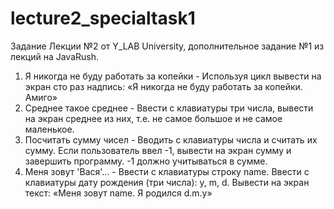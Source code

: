 # lecture2_specialtask1
Задание Лекции №2 от Y_LAB University, дополнительное задание №1 из лекций на JavaRush.

1. Я никогда не буду работать за копейки - Используя цикл вывести на экран сто раз надпись: «Я никогда не буду работать за копейки. Амиго»
2. Среднее такое среднее - Ввести с клавиатуры три числа, вывести на экран среднее из них, т.е. не самое большое и не самое маленькое.
3. Посчитать сумму чисел - Вводить с клавиатуры числа и считать их сумму. Если пользователь ввел -1, вывести на экран сумму и завершить программу. -1 должно учитываться в сумме.
4. Меня зовут 'Вася'... - Ввести с клавиатуры строку name. Ввести с клавиатуры дату рождения (три числа): y, m, d. 
Вывести на экран текст: 
«Меня зовут name. 
Я родился d.m.y» 
